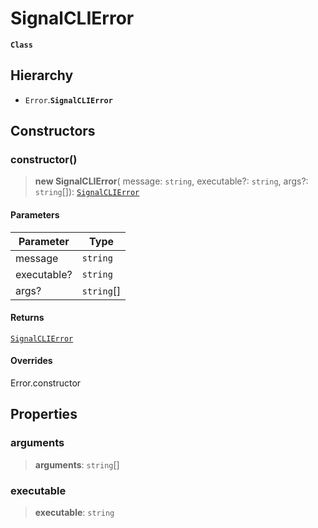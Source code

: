 # SignalCLIError

**`Class`**

## Hierarchy

* `Error`.**`SignalCLIError`**

## Constructors

### constructor()

> **new SignalCLIError**( message: `string`, executable?: `string`, args?: `string`\[]): [`SignalCLIError`](class.signalclierror.md)

#### Parameters

| Parameter   | Type        |
| ----------- | ----------- |
| message     | `string`    |
| executable? | `string`    |
| args?       | `string`\[] |

#### Returns

[`SignalCLIError`](class.signalclierror.md)

#### Overrides

Error.constructor

## Properties

### arguments

> **arguments**: `string`\[]

### executable

> **executable**: `string`
